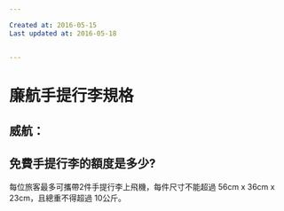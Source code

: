 ```yaml
---

Created at: 2016-05-15
Last updated at: 2016-05-18


---
```


# 廉航手提行李規格


## 威航：

## 免費手提行李的額度是多少?

每位旅客最多可攜帶2件手提行李上飛機，每件尺寸不能超過 56cm x 36cm x 23cm，且總重不得超過 10公斤。

